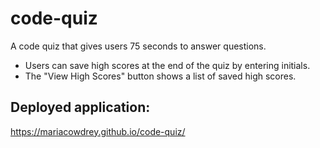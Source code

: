 # code-quiz

A code quiz that gives users 75 seconds to answer questions.
* Users can save high scores at the end of the quiz by entering initials.
* The "View High Scores" button shows a list of saved high scores.

## Deployed application:
https://mariacowdrey.github.io/code-quiz/
